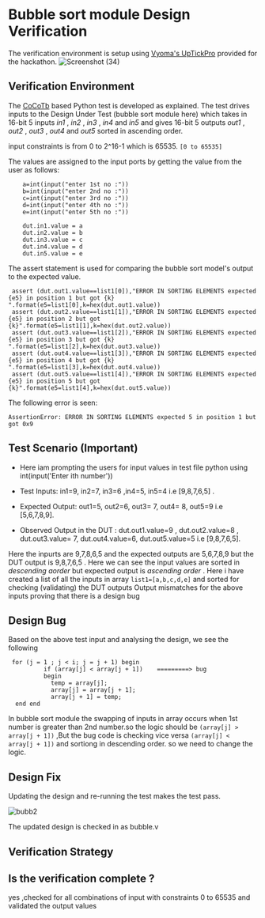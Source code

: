 # Bubble sort module Design Verification

The verification environment is setup using [Vyoma's UpTickPro](https://vyomasystems.com) provided for the hackathon.
![Screenshot (34)](https://user-images.githubusercontent.com/77403373/180944951-42995623-3753-4604-b8f5-93061c57c8bd.png)


## Verification Environment

The [CoCoTb](https://www.cocotb.org/) based Python test is developed as explained. The test drives inputs to the Design Under Test (bubble sort module here) which takes in 16-bit 5 inputs *in1* , *in2* , *in3* , *in4* and *in5* and gives 16-bit 5 outputs *out1* , *out2* , *out3* , *out4* and *out5* sorted in ascending order.

input constraints is from 0 to 2^16-1 which is 65535. ``` [0 to 65535] ```

The values are assigned to the input ports by getting the value from the user as follows: 
```
    a=int(input("enter 1st no :"))
    b=int(input("enter 2nd no :"))
    c=int(input("enter 3rd no :"))
    d=int(input("enter 4th no :"))
    e=int(input("enter 5th no :"))
    
    dut.in1.value = a
    dut.in2.value = b
    dut.in3.value = c
    dut.in4.value = d
    dut.in5.value = e
```

The assert statement is used for comparing the bubble sort model's output to the expected value.
```
 assert (dut.out1.value==list1[0]),"ERROR IN SORTING ELEMENTS expected {e5} in position 1 but got {k} ".format(e5=list1[0],k=hex(dut.out1.value))
 assert (dut.out2.value==list1[1]),"ERROR IN SORTING ELEMENTS expected {e5} in position 2 but got {k}".format(e5=list1[1],k=hex(dut.out2.value))
 assert (dut.out3.value==list1[2]),"ERROR IN SORTING ELEMENTS expected {e5} in position 3 but got {k} ".format(e5=list1[2],k=hex(dut.out3.value))
 assert (dut.out4.value==list1[3]),"ERROR IN SORTING ELEMENTS expected {e5} in position 4 but got {k} ".format(e5=list1[3],k=hex(dut.out4.value))
 assert (dut.out5.value==list1[4]),"ERROR IN SORTING ELEMENTS expected {e5} in position 5 but got {k}".format(e5=list1[4],k=hex(dut.out5.value))
```
The following error is seen:
```
AssertionError: ERROR IN SORTING ELEMENTS expected 5 in position 1 but got 0x9 
```
## Test Scenario **(Important)**
- Here iam prompting the users for input values in test file python using int(input('Enter ith number'))

- Test Inputs: in1=9, in2=7, in3=6 ,in4=5, in5=4 i.e [9,8,7,6,5] .

- Expected Output: out1=5, out2=6, out3= 7, out4= 8, out5=9 i.e [5,6,7,8,9].

- Observed Output in the DUT : dut.out1.value=9 ,
                              dut.out2.value=8 ,
                              dut.out3.value= 7,
                              dut.out4.value=6,
                              dut.out5.value=5 
                              i.e [9,8,7,6,5].

Here the inpurts are 9,7,8,6,5 and the expected outputs are 5,6,7,8,9 but the DUT output is 9,8,7,6,5 .
Here we can see the input values are sorted in *descending aorder* but expected output is *ascending order* .
Here i have created a list of all the inputs in array ```list1=[a,b,c,d,e]``` and sorted for checking (validating) the DUT outputs 
Output mismatches for the above inputs proving that there is a design bug

## Design Bug
Based on the above test input and analysing the design, we see the following

```
 for (j = 1 ; j < i; j = j + 1) begin
          if (array[j] < array[j + 1])    =========> bug
          begin
            temp = array[j];
            array[j] = array[j + 1];
            array[j + 1] = temp;
  end end
```
In bubble sort module the swapping of inputs in array occurs when 1st number is greater than 2nd number.so the logic should be ``` (array[j] > array[j + 1]) ``` ,But the bug code is checking vice versa ``` (array[j] < array[j + 1]) ``` and sortiong in descending order. so we need to change the logic.

## Design Fix
Updating the design and re-running the test makes the test pass.

![bubb2](https://user-images.githubusercontent.com/77403373/180945520-986846c1-42c3-4836-a99f-ba4b69cb1404.png)

The updated design is checked in as bubble.v

## Verification Strategy



## Is the verification complete ?

yes ,checked for all combinations of input with constraints 0 to 65535 and validated the output values


